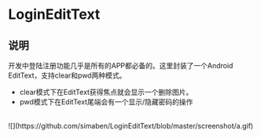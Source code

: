 # LoginEditText

## 说明
开发中登陆注册功能几乎是所有的APP都必备的。这里封装了一个Android EditText，支持clear和pwd两种模式。
- clear模式下在EditText获得焦点就会显示一个删除图片。
- pwd模式下在EditText尾端会有一个显示/隐藏密码的操作


<br>
![](https://github.com/simaben/LoginEditText/blob/master/screenshot/a.gif)
